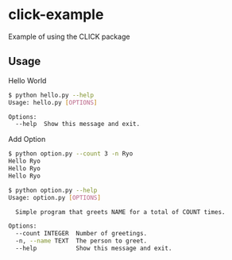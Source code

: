# click-example
Example of using the CLICK package

## Usage

Hello World
```sh
$ python hello.py --help
Usage: hello.py [OPTIONS]

Options:
  --help  Show this message and exit.
```

Add Option
```sh
$ python option.py --count 3 -n Ryo
Hello Ryo
Hello Ryo
Hello Ryo
```
```sh
$ python option.py --help
Usage: option.py [OPTIONS]

  Simple program that greets NAME for a total of COUNT times.

Options:
  --count INTEGER  Number of greetings.
  -n, --name TEXT  The person to greet.
  --help           Show this message and exit.
```
